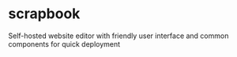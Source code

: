 # scrapbook
Self-hosted website editor with friendly user interface and common components for quick deployment
